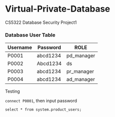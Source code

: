 # Virtual-Private-Database
CS5322 Database Security Project1

### Database User Table

| Username | Password | ROLE       |
| -------- | -------- | ---------- |
| P0001 | abcd1234 | pd_manager |
| P0002 | Abcd1234 | ds |
| P0003 | abcd1234 | pr_manager |
| P0004 | abcd1234 | ad_manager |

Testing

`connect P0001`, then input password

`select * from system.product_users;` 

